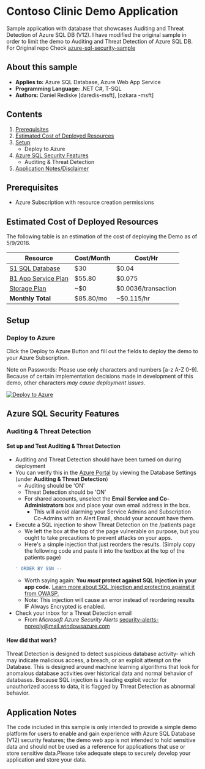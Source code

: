# Contoso Clinic Demo Application 

Sample application with database that showcases Auditing and Threat Detection of Azure SQL DB (V12). 
I have modified the original sample in order to limit the demo to Auditing and Threat Detection of Azure SQL DB. For Original repo Check
[azure-sql-security-sample ](https://github.com/Microsoft/azure-sql-security-sample)

## About this sample
- **Applies to:**  Azure SQL Database, Azure Web App Service
- **Programming Language:** .NET C#, T-SQL
- **Authors:** Daniel Rediske [daredis-msft], [ozkara -msft]

## Contents
1. [Prerequisites](#prerequisites) 
2. [Estimated Cost of Deployed Resources](#estimated-cost-of-deployed-resources)
3. [Setup](#setup) 
	* Deploy to Azure
4. [Azure SQL Security Features](#azure-sql-security-features) 
	* Auditing & Threat Detection
5.  [Application Notes/Disclaimer](#application-notes)


## Prerequisites
+ Azure Subscription with resource creation permissions

## Estimated Cost of Deployed Resources
The following table is an estimation of the cost of deploying the Demo as of 5/9/2016. 

 Resource | Cost/Month | Cost/Hr 
 --- | --- | ---  
[S1 SQL Database ](https://azure.microsoft.com/en-us/pricing/details/sql-database/) |  $30  | $0.04
[B1 App Service Plan](https://azure.microsoft.com/en-us/pricing/details/app-service/) | $55.80  | $0.075
[Storage Plan](https://azure.microsoft.com/en-us/pricing/details/storage/) | ~$0 | $0.0036/transaction
**Monthly Total** | $85.80/mo | ~$0.115/hr

## Setup
### Deploy to Azure 
Click the Deploy to Azure Button and fill out the fields to deploy the demo to your Azure Subscription.

Note on Passwords: Please use only characters and numbers [a-z A-Z 0-9]. Because of certain implementation decisions made in development of this demo, other characters *may cause deployment issues*.  

[![Deploy to Azure](http://azuredeploy.net/deploybutton.png)](https://azuredeploy.net/)

## Azure SQL Security Features 
### Auditing & Threat Detection
#### Set up and Test Auditing & Threat Detection 

+ Auditing and Threat Detection should have been turned on during deployment 
+ You can verify this in the [Azure Portal](https://portal.azure.com) by viewing the Database Settings (under **Auditing & Threat Detection**)
	- Auditing should be 'ON'
	- Threat Detection should be 'ON'
	- For shared accounts, unselect the **Email Service and Co-Administrators** box and place your own email address in the box. 
		* This will avoid alarming your Service Admins and Subscription Co-Admins with an Alert Email, should your account have them. 
+ Execute a SQL injection to show Threat Detection on the /patients page
	- We left the box at the top of the page vulnerable on purpose, but you ought to take precautions to prevent attacks on your apps. 
	- Here's a simple injection that just reorders the results. (Simply copy the following code and paste it into the textbox at the top of the patients page)
	```SQL 
	' ORDER BY SSN -- 
	```
	- Worth saying again: **You _must_ protect against SQL Injection in your app code.** [Learn more about SQL Injection and protecting against it from OWASP.](https://www.owasp.org/index.php/SQL_Injection_Prevention_Cheat_Sheet) 
	- Note: This injection will cause an error instead of reordering results IF Always Encrypted is enabled. 
+ Check your inbox for a Threat Detection email 
	- From *Microsoft Azure Security Alerts* <security-alerts-noreply@mail.windowsazure.com> 

#### How did that work? 
Threat Detection is designed to detect suspicious database activity- which may indicate malicious access, a breach, or an exploit attempt on the Database. This is designed around machine learning algorithms that look for anomalous database activities over historical data and normal behavior of databases. Because SQL injection is a leading exploit vector for unauthorized access to data, it is flagged by Threat Detection as abnormal behavior. 


## Application Notes
The code included in this sample is only intended to provide a simple demo platform for users to enable and gain experience with Azure SQL Database (V12) security features; the demo web app is not intended to hold sensitive data and should not be used as a reference for applications that use or store sensitive data.Please take adequate steps to securely develop your application and store your data.  
